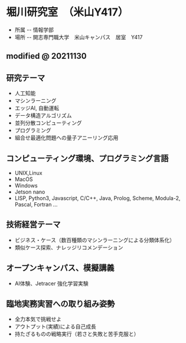 # 堀川研究室　（米山Y417）

- 所属 -- 情報学部　
- 場所 -- 開志専門職大学　米山キャンパス　居室　Y417

## modified @ 20211130

## 研究テーマ

- 人工知能
- マシンラーニング
- エッジAI, 自動運転
- データ構造アルゴリズム
- 並列分散コンピューティング
- プログラミング
- 組合せ最適化問題への量子アニーリング応用

## コンピューティング環境、プログラミング言語

- UNIX,Linux
- MacOS
- Windows
- Jetson nano
- LISP, Python3, Javascript, C/C++, Java, Prolog, Scheme, Modula-2, Pascal, Fortran ...

## 技術経営テーマ

- ビジネス・ケース（数百種類のマシンラーニングによる分類体系化）
- 類似ケース探索、ナレッジリコメンデーション

## オープンキャンパス、模擬講義

- AI体験、Jetracer 強化学習実験


## 臨地実務実習への取り組み姿勢

- 全力本気で挑戦せよ
- アウトプット(実績)による自己成長
- 持たざるものの戦略実行（若さと失敗と苦手克服と）
